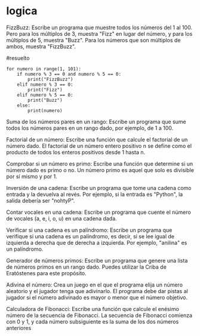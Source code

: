 # logica
FizzBuzz: Escribe un programa que muestre todos los números del 1 al 100. Pero para los múltiplos de 3, muestra "Fizz" en lugar del número, y para los múltiplos de 5, muestra "Buzz". Para los números que son múltiplos de ambos, muestra "FizzBuzz".

#resuelto

    for numero in range(1, 101):
        if numero % 3 == 0 and numero % 5 == 0:
            print("FizzBuzz")
        elif numero % 3 == 0:
            print("Fizz")
        elif numero % 5 == 0:
            print("Buzz")
        else:
            print(numero)
            

Suma de los números pares en un rango: Escribe un programa que sume todos los números pares en un rango dado, por ejemplo, de 1 a 100.

Factorial de un número: Escribe una función que calcule el factorial de un número dado. El factorial de un número entero positivo n se define como el producto de todos los enteros positivos desde 1 hasta n.

Comprobar si un número es primo: Escribe una función que determine si un número dado es primo o no. Un número primo es aquel que solo es divisible por sí mismo y por 1.

Inversión de una cadena: Escribe un programa que tome una cadena como entrada y la devuelva al revés. Por ejemplo, si la entrada es "Python", la salida debería ser "nohtyP".

Contar vocales en una cadena: Escribe un programa que cuente el número de vocales (a, e, i, o, u) en una cadena dada.

Verificar si una cadena es un palíndromo: Escribe un programa que verifique si una cadena es un palíndromo, es decir, si se lee igual de izquierda a derecha que de derecha a izquierda. Por ejemplo, "anilina" es un palíndromo.

Generador de números primos: Escribe un programa que genere una lista de números primos en un rango dado. Puedes utilizar la Criba de Eratóstenes para este propósito.

Adivina el número: Crea un juego en el que el programa elija un número aleatorio y el jugador tenga que adivinarlo. El programa debe dar pistas al jugador si el número adivinado es mayor o menor que el número objetivo.

Calculadora de Fibonacci: Escribe una función que calcule el enésimo número de la secuencia de Fibonacci. La secuencia de Fibonacci comienza con 0 y 1, y cada número subsiguiente es la suma de los dos números anteriores
